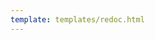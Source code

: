 ```yaml
---
template: templates/redoc.html
---
```


<redoc spec-url='../catalogs/runtime-api.yaml'></redoc>
<script src="https://cdn.jsdelivr.net/npm/redoc@next/bundles/redoc.standalone.js"> </script>
